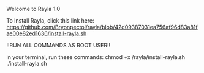 Welcome to Rayla 1.0

To Install Rayla, click this link here: https://github.com/Bryonpectol/rayla/blob/42d09387031ea756af96d83a81fae00e82ed1636/install-rayla.sh

!!RUN ALL COMMANDS AS ROOT USER!!

in your terminal, run these commands:
chmod +x /rayla/install-rayla.sh
./install-rayla.sh
